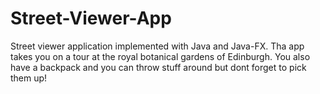 # Street-Viewer-App
Street viewer application implemented with Java and Java-FX. Tha app takes you on a tour at the royal botanical gardens of Edinburgh. You also have a backpack and you can throw stuff around but dont forget to pick them up!
